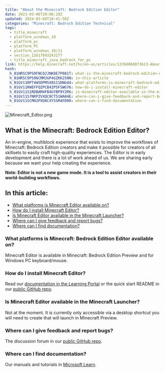```yaml
---
title: "About the Minecraft: Bedrock Edition Editor"
date: 2023-03-06T20:06:29Z
updated: 2024-03-04T18:41:50Z
categories: "Minecraft: Bedrock Edition Technical"
tags:
  - title_minecraft
  - platform_windows_10
  - platform_pc
  - platform_PC
  - platform_windows_10/11
  - section_12617893243277
  - title_minecraft_java_bedrock_for_pc
link: https://help.minecraft.net/hc/en-us/articles/13766868873613-About-the-Minecraft-Bedrock-Edition-Editor
hash:
  h_01HR5C9PS9FNCQJJNK8E7P881T: what-is-the-minecraft-bedrock-edition-editor
  h_01HR5C9PS96CMMJGP4GZKK250N: in-this-article
  h_01GV11RPT4W5DPM5X0S11DNG44: what-platforms-is-minecraft-bedrock-edition-editor-available-on
  h_01GV11RWEFFQZPCB4ZP5FSWG76: how-do-i-install-minecraft-editor
  h_01GV11S1RDBAM4FB4GYBP9Y2R6: is-minecraft-editor-available-in-the-minecraft-launcher
  h_01GV11S7NRPZVXQC0CT51WA6HE: where-can-i-give-feedback-and-report-bugs
  h_01GV11SCM02PXD8CXY5SM4FD00: where-can-i-find-documentation
---
```


![Minecraft_Editor.png](https://minecrafthelp.zendesk.com/hc/article_attachments/13766866906893)

## What is the Minecraft: Bedrock Edition Editor?

An in-engine, multiblock experience that exists to improve the workflows of Minecraft: Bedrock Edition creators and make it possible for creators of all skillsets to easily craft high-quality experiences. The Editor is in early development and there is a lot of work ahead of us. We are sharing early because we want your help creating the experience.

**Note: Editor is not a new game mode. It is a tool to assist creators in their world-building workflows.**

## In this article:

- [What platforms is Minecraft Editor available on?](#what-platforms-is-minecraft-bedrock-edition-editor-available-on)
- [How do I install Minecraft Editor?](#how-do-i-install-minecraft-editor)
- [Is Minecraft Editor available in the Minecraft Launcher?](#is-minecraft-editor-available-in-the-minecraft-launcher)
- [Where can I give feedback and report bugs?](#where-can-i-give-feedback-and-report-bugs)
- [Where can I find documentation?](#where-can-i-find-documentation)

### What platforms is Minecraft: Bedrock Edition Editor available on?

Minecraft Editor is available in Minecraft: Bedrock Edition Preview and for Windows PC keyboard/mouse.

### How do I install Minecraft Editor?

Read our [documentation in the Learning Portal](https://aka.ms/LearnEditor) or the quick start README in our [public GitHub repo](https://github.com/Mojang/minecraft-editor).

### Is Minecraft Editor available in the Minecraft Launcher?

Not at the moment. It is currently only accessible via a desktop shortcut you will need to create that will launch in Minecraft Preview.

### Where can I give feedback and report bugs?

The discussion forum in our [public GitHub repo](https://github.com/Mojang/minecraft-editor).

### Where can I find documentation?

Our manuals and tutorials in [Microsoft Learn](https://aka.ms/LearnEditor).
